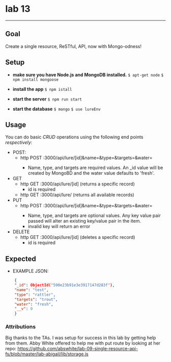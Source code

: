 # lab 13
----
## Goal
Create a single resource, ReSTful, API, now with Mongo-odness!

## Setup

 - **make sure you have Node.js and MongoDB installed.**
```$ apt-get node```
```$ npm install mongoose```

 - **install the app**
```$ npm istall ```

 - **start the server**
```$ npm run start```

 - **start the database**
```$ mongo```
```$ use lureEnv```


## Usage
You can do basic *CRUD* operations using the following end points *respectively*:

- POST:
    - http POST :3000/api/lure/[id]&name=<nameVal>&type=<typeVal>&targets=<targetsVal>&water=<waterVal>
        - Name, type, and targets are required values.  An _id value will be created by MongoBD and the water value defaults to 'fresh'.
- GET
    - http GET :3000/api/lure/[id] (returns a specific record)
        - id is required
    - http GET :3000/api/lure/ (returns all available records)
- PUT
    - http POST :3000/api/lure/[id]&name=<nameVal>&type=<typeVal>&targets=<targetsVal>&water=<waterVal>
        - Name, type, and targets are optional values.  Any key value pair passed will alter an existing key/value pair in the item.
        - invalid key will return an error
- DELETE
    - http GET :3000/api/lure/[id] (deletes a specific record)
        - id is required


## Expected

- EXAMPLE JSON:
```json
    {
    "_id": ObjectId("590e23b91e3e3917147d283f"),
    "name": "test",
    "type": "rattler",
    "targets": "trout",
    "water": "fresh",
    "__v": 0  
    }
```

### Attributions
Big thanks to the TAs. I was setup for success in this lab by getting help from them.
Abby White offered to help me with put route by looking at her repo: https://github.com/abswhite/lab-09-single-resource-api-fs/blob/master/lab-abigail/lib/storage.js
